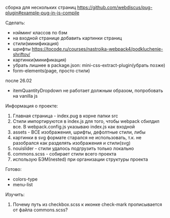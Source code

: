 сборка для нескольких страниц https://github.com/webdiscus/pug-plugin#example-pug-in-js-compile

Сделать:

- нэйминг классов по бэм
- на входной странице добавить картинки страниц
- стили(минификация)
- шрифты https://tocode.ru/courses/nastroika-webpack4/podkluchenie-shriftov/
- картинки(минификация)
- убрать лишнее в package.json: mini-css-extract-plugin(убрать позже)
- form-elements(page, просто стили)

после 26.02

- itemQuantityDropdown не работает должным образом, попробовать на vanilla js

Информация о проекте:

1. Главная страница - index.pug в корне папки src
2. Стили импортируются в index.js для того, чтобы webpack сбилдил все. В webpack.config.js указываю index.js как входной
3. assets - ВСЕ изображения, шрифты, дефолтные стили, либы
4. картинки в svg формате старался не использовать, т.к. не разобрался как разделять изображения и стили(svg)
5. nouislider - стили удалось подгрузить только локально
6. commons.scss - собирает стили всего проекта
7. использую БЭМ(nested) при организации структуры проекта

Готово:

- colors-type
- menu-list

Изучить:

1. Почему путь из checkbox.scss к иконке check-mark прописывается от файла commons.scss?
